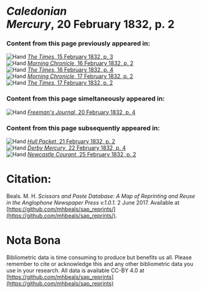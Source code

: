 # *Caledonian Mercury*, 20 February 1832, p. 2  
  
### Content from this page previously appeared in:  
![Hand](http://scissorsandpaste.net/wp-content/uploads/2017/06/smallhandpointer.png) [*The Times*, 15 February 1832, p. 3](https://mhbeals.github.io/sap_html/The-Times/The-Times-15-February-1832-p-3)  
![Hand](http://scissorsandpaste.net/wp-content/uploads/2017/06/smallhandpointer.png) [*Morning Chronicle*, 16 February 1832, p. 2](https://mhbeals.github.io/sap_html/Morning-Chronicle/Morning-Chronicle-16-February-1832-p-2)  
![Hand](http://scissorsandpaste.net/wp-content/uploads/2017/06/smallhandpointer.png) [*The Times*, 16 February 1832, p. 4](https://mhbeals.github.io/sap_html/The-Times/The-Times-16-February-1832-p-4)  
![Hand](http://scissorsandpaste.net/wp-content/uploads/2017/06/smallhandpointer.png) [*Morning Chronicle*, 17 February 1832, p. 2](https://mhbeals.github.io/sap_html/Morning-Chronicle/Morning-Chronicle-17-February-1832-p-2)  
![Hand](http://scissorsandpaste.net/wp-content/uploads/2017/06/smallhandpointer.png) [*The Times*, 17 February 1832, p. 2](https://mhbeals.github.io/sap_html/The-Times/The-Times-17-February-1832-p-2)  
  
### Content from this page simeltaneously appeared in:  
![Hand](http://scissorsandpaste.net/wp-content/uploads/2017/06/smallhandpointer.png) [*Freeman's Journal*, 20 February 1832, p. 4](https://mhbeals.github.io/sap_html/Freeman's-Journal/Freeman's-Journal-20-February-1832-p-4)  
  
### Content from this page subsequently appeared in:  
![Hand](http://scissorsandpaste.net/wp-content/uploads/2017/06/smallhandpointer.png) [*Hull Packet*, 21 February 1832, p. 2](https://mhbeals.github.io/sap_html/Hull-Packet/Hull-Packet-21-February-1832-p-2)  
![Hand](http://scissorsandpaste.net/wp-content/uploads/2017/06/smallhandpointer.png) [*Derby Mercury*, 22 February 1832, p. 4](https://mhbeals.github.io/sap_html/Derby-Mercury/Derby-Mercury-22-February-1832-p-4)  
![Hand](http://scissorsandpaste.net/wp-content/uploads/2017/06/smallhandpointer.png) [*Newcastle Courant*, 25 February 1832, p. 2](https://mhbeals.github.io/sap_html/Newcastle-Courant/Newcastle-Courant-25-February-1832-p-2)  


# Citation: 

Beals. M. H. *Scissors and Paste Database: A Map of Reprinting and Reuse in the Anglophone Newspaper Press v.1.0.1.* 2 June 2017. Available at [https://github.com/mhbeals/sap_reprints/](https://github.com/mhbeals/sap_reprints/). 

# Nota Bona

Bibliometric data is time consuming to produce but benefits us all. Please remember to cite or acknowledge this and any other bibliometric data you use in your research. All data is available CC-BY 4.0 at [https://github.com/mhbeals/sap_reprints](https://github.com/mhbeals/sap_reprints)